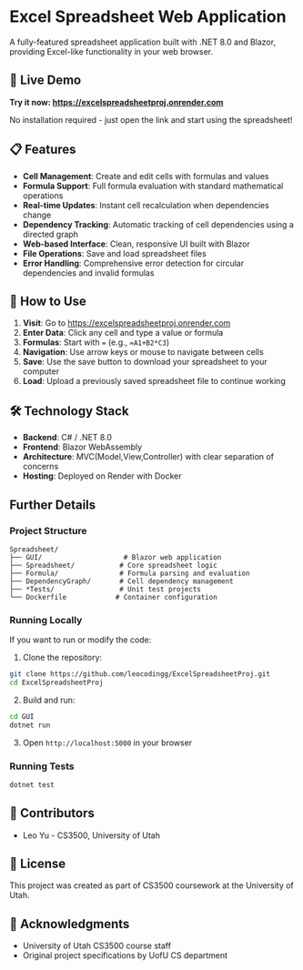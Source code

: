 # Excel Spreadsheet Web Application

A fully-featured spreadsheet application built with .NET 8.0 and Blazor, providing Excel-like functionality in your web browser.

## 🚀 Live Demo

**Try it now: https://excelspreadsheetproj.onrender.com**

No installation required - just open the link and start using the spreadsheet!

## 📋 Features

- **Cell Management**: Create and edit cells with formulas and values
- **Formula Support**: Full formula evaluation with standard mathematical operations
- **Real-time Updates**: Instant cell recalculation when dependencies change
- **Dependency Tracking**: Automatic tracking of cell dependencies using a directed graph
- **Web-based Interface**: Clean, responsive UI built with Blazor
- **File Operations**: Save and load spreadsheet files
- **Error Handling**: Comprehensive error detection for circular dependencies and invalid formulas

## 📖 How to Use

1. **Visit**: Go to https://excelspreadsheetproj.onrender.com
2. **Enter Data**: Click any cell and type a value or formula
3. **Formulas**: Start with `=` (e.g., `=A1+B2*C3`)
4. **Navigation**: Use arrow keys or mouse to navigate between cells
5. **Save**: Use the save button to download your spreadsheet to your computer
6. **Load**: Upload a previously saved spreadsheet file to continue working

## 🛠️ Technology Stack

- **Backend**: C# / .NET 8.0
- **Frontend**: Blazor WebAssembly
- **Architecture**: MVC(Model,View,Controller) with clear separation of concerns
- **Hosting**: Deployed on Render with Docker

## Further Details

### Project Structure

```
Spreadsheet/
├── GUI/                    # Blazor web application
├── Spreadsheet/           # Core spreadsheet logic
├── Formula/               # Formula parsing and evaluation
├── DependencyGraph/       # Cell dependency management
├── *Tests/                # Unit test projects
└── Dockerfile            # Container configuration
```

### Running Locally

If you want to run or modify the code:

1. Clone the repository:
```bash
git clone https://github.com/leocodingg/ExcelSpreadsheetProj.git
cd ExcelSpreadsheetProj
```

2. Build and run:
```bash
cd GUI
dotnet run
```

3. Open `http://localhost:5000` in your browser

### Running Tests

```bash
dotnet test
```

## 🤝 Contributors

- Leo Yu - CS3500, University of Utah

## 📄 License

This project was created as part of CS3500 coursework at the University of Utah.

## 🙏 Acknowledgments

- University of Utah CS3500 course staff
- Original project specifications by UofU CS department